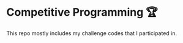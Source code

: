 # Competitive Programming :trophy:
This repo mostly includes my challenge codes that I participated in.